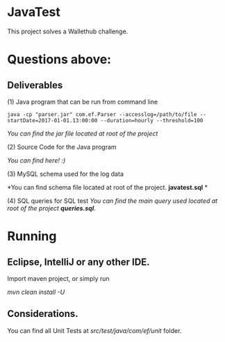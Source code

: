 # JavaTest

This project solves a Wallethub challenge.

# Questions above:

Deliverables
------------

(1) Java program that can be run from command line
	
    java -cp "parser.jar" com.ef.Parser --accesslog=/path/to/file --startDate=2017-01-01.13:00:00 --duration=hourly --threshold=100
    
     
*You can find the jar file located at root of the project*

(2) Source Code for the Java program

*You can find here! :)*

(3) MySQL schema used for the log data

*You can find schema file located at root of the project. **javatest.sql** *

(4) SQL queries for SQL test
*You can find the main query used located at root of the project **queries.sql**.*

# Running

## Eclipse, IntelliJ or any other IDE.

Import maven project, or simply run

*mvn clean install -U*

## Considerations.

You can find all Unit Tests at *src/test/java/com/ef/unit* folder.

